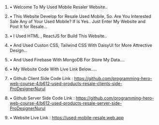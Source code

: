 1. • Welcome To My Used Mobile Resaler Website..
2. • This Website Develop for Resale Used Mobile, 
    So. Are You Interested Sale Any of Your Used Mobile?
    If Is Yes.. Just Enter My Website and Post It for Resale...
3. • I Used HTML , ReactJS for Build This Website..
4. • And Used Custon CSS, Tailwind CSS With DaisyUI for More Attrective Design...
5. • And Used Firebase With MongoDB For Store My Data....

6. • My Website Code With Live Link Below.....
7. • Github Client Side Code Link : https://github.com/programming-hero-web-course-4/b612-used-products-resale-clients-side-ProDesignerNurul
8. • Github Server Side Code Link : https://github.com/programming-hero-web-course-4/b612-used-products-resale-server-side-ProDesignerNurul
9. • Website Live Link : https://used-mobile-resale.web.app
